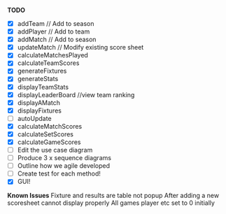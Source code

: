 **TODO**

- [x] addTeam // Add to season
- [x] addPlayer // Add to team
- [x] addMatch // Add to season
- [x] updateMatch // Modify existing score sheet
- [x] calculateMatchesPlayed 
- [x] calculateTeamScores
- [x] generateFixtures
- [x] generateStats
- [x] displayTeamStats
- [x] displayLeaderBoard //view team ranking
- [x] displayAMatch
- [x] displayFixtures
- [ ] autoUpdate
- [x] calculateMatchScores
- [x] calculateSetScores
- [x] calculateGameScores
- [ ] Edit the use case diagram
- [ ] Produce 3 x sequence diagrams
- [ ] Outline how we agile developed
- [ ] Create test for each method!
- [x] GUI!

**Known Issues**
Fixture and results are table not popup
After adding a new scoresheet cannot display properly
All games player etc set to 0 initially

